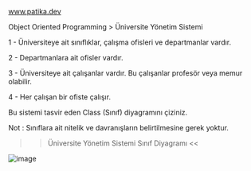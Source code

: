 www.patika.dev

Object Oriented Programming > Üniversite Yönetim Sistemi

1 - Üniversiteye ait sınıflıklar, çalışma ofisleri ve departmanlar vardır.

2 - Departmanlara ait ofisler vardır.

3 - Üniversiteye ait çalışanlar vardır. Bu çalışanlar profesör veya memur olabilir.

4 - Her çalışan bir ofiste çalışır.

Bu sistemi tasvir eden Class (Sınıf) diyagramını çiziniz.

Not : Sınıflara ait nitelik ve davranışların belirtilmesine gerek yoktur.

>> Üniversite Yönetim Sistemi Sınıf Diyagramı <<

![image](https://user-images.githubusercontent.com/123991935/227659808-c321f0c2-f9a4-4a86-9c83-85470f756a63.png)
